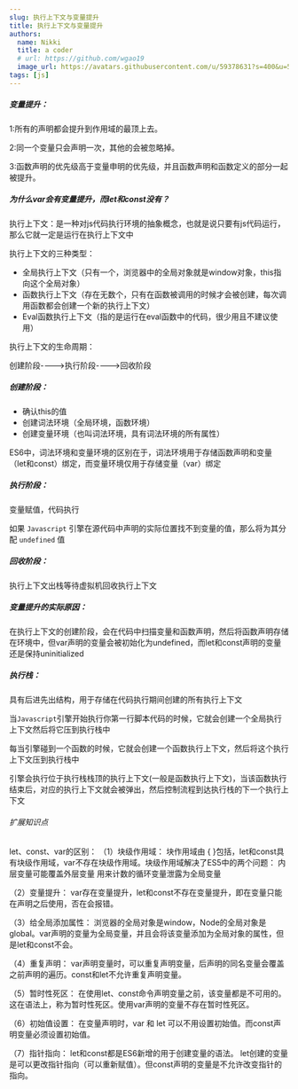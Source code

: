 ```yaml
---
slug: 执行上下文与变量提升
title: 执行上下文与变量提升
authors:
  name: Nikki
  title: a coder
  # url: https://github.com/wgao19
  image_url: https://avatars.githubusercontent.com/u/59378631?s=400&u=5c50f7a8cf81217122611fb72484a0288d90a739&v=4
tags: [js]
---
```


##### 变量提升：

1:所有的声明都会提升到作用域的最顶上去。

2:同一个变量只会声明一次，其他的会被忽略掉。

3:函数声明的优先级高于变量申明的优先级，并且函数声明和函数定义的部分一起被提升。

##### 为什么var会有变量提升，而let和const没有？

执行上下文：是一种对js代码执行环境的抽象概念，也就是说只要有js代码运行，那么它就一定是运行在执行上下文中

执行上下文的三种类型：

- 全局执行上下文（只有一个，浏览器中的全局对象就是window对象，this指向这个全局对象）
- 函数执行上下文（存在无数个，只有在函数被调用的时候才会被创建，每次调用函数都会创建一个新的执行上下文）
- Eval函数执行上下文（指的是运行在eval函数中的代码，很少用且不建议使用）

执行上下文的生命周期：

创建阶段---->执行阶段---->回收阶段

##### 创建阶段：

- 确认this的值
- 创建词法环境（全局环境，函数环境）
- 创建变量环境（也叫词法环境，具有词法环境的所有属性）

ES6中，词法环境和变量环境的区别在于，词法环境用于存储函数声明和变量（let和const）绑定，而变量环境仅用于存储变量（var）绑定

##### 执行阶段：

变量赋值，代码执行

如果 `Javascript` 引擎在源代码中声明的实际位置找不到变量的值，那么将为其分配 `undefined` 值

##### 回收阶段：

执行上下文出栈等待虚拟机回收执行上下文

##### 变量提升的实际原因：

在执行上下文的创建阶段，会在代码中扫描变量和函数声明，然后将函数声明存储在环境中，但var声明的变量会被初始化为undefined，而let和const声明的变量还是保持uninitialized

##### 执行栈：

具有后进先出结构，用于存储在代码执行期间创建的所有执行上下文

当`Javascript`引擎开始执行你第一行脚本代码的时候，它就会创建一个全局执行上下文然后将它压到执行栈中

每当引擎碰到一个函数的时候，它就会创建一个函数执行上下文，然后将这个执行上下文压到执行栈中

引擎会执行位于执行栈栈顶的执行上下文(一般是函数执行上下文)，当该函数执行结束后，对应的执行上下文就会被弹出，然后控制流程到达执行栈的下一个执行上下文

###### 扩展知识点

let、const、var的区别：
（1）块级作用域： 块作用域由 { }包括，let和const具有块级作用域，var不存在块级作用域。块级作用域解决了ES5中的两个问题：
内层变量可能覆盖外层变量
用来计数的循环变量泄露为全局变量

（2）变量提升： var存在变量提升，let和const不存在变量提升，即在变量只能在声明之后使用，否在会报错。

（3）给全局添加属性： 浏览器的全局对象是window，Node的全局对象是global。var声明的变量为全局变量，并且会将该变量添加为全局对象的属性，但是let和const不会。

（4）重复声明： var声明变量时，可以重复声明变量，后声明的同名变量会覆盖之前声明的遍历。const和let不允许重复声明变量。

（5）暂时性死区： 在使用let、const命令声明变量之前，该变量都是不可用的。这在语法上，称为暂时性死区。使用var声明的变量不存在暂时性死区。

（6）初始值设置： 在变量声明时，var 和 let 可以不用设置初始值。而const声明变量必须设置初始值。

（7）指针指向： let和const都是ES6新增的用于创建变量的语法。 let创建的变量是可以更改指针指向（可以重新赋值）。但const声明的变量是不允许改变指针的指向。

